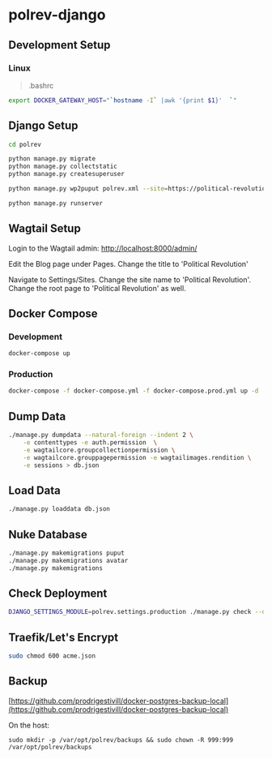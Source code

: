 # polrev-django

## Development Setup

### Linux
> .bashrc
```bash
export DOCKER_GATEWAY_HOST="`hostname -I` |awk '{print $1}'  `"
```

## Django Setup

```bash
cd polrev

python manage.py migrate
python manage.py collectstatic
python manage.py createsuperuser

python manage.py wp2puput polrev.xml --site=https://political-revolution.com

python manage.py runserver

```

## Wagtail Setup

Login to the Wagtail admin:  [http://localhost:8000/admin/](http://localhost:8000/admin/)

Edit the Blog page under Pages.  Change the title to 'Political Revolution'

Navigate to Settings/Sites.  Change the site name to 'Political Revolution'.  Change the root page to 'Political Revolution' as well.

## Docker Compose

### Development

```bash
docker-compose up
```

### Production

```bash
docker-compose -f docker-compose.yml -f docker-compose.prod.yml up -d
```

## Dump Data

```bash
./manage.py dumpdata --natural-foreign --indent 2 \
    -e contenttypes -e auth.permission  \
    -e wagtailcore.groupcollectionpermission \
    -e wagtailcore.grouppagepermission -e wagtailimages.rendition \
    -e sessions > db.json
```

## Load Data

```bash
./manage.py loaddata db.json
```

## Nuke Database
```bash
./manage.py makemigrations puput
./manage.py makemigrations avatar
./manage.py makemigrations
```

## Check Deployment
```bash
DJANGO_SETTINGS_MODULE=polrev.settings.production ./manage.py check --deploy
```

## Traefik/Let's Encrypt
```bash
sudo chmod 600 acme.json
```

## Backup
[https://github.com/prodrigestivill/docker-postgres-backup-local](https://github.com/prodrigestivill/docker-postgres-backup-local)

On the host:

```
sudo mkdir -p /var/opt/polrev/backups && sudo chown -R 999:999 /var/opt/polrev/backups
```